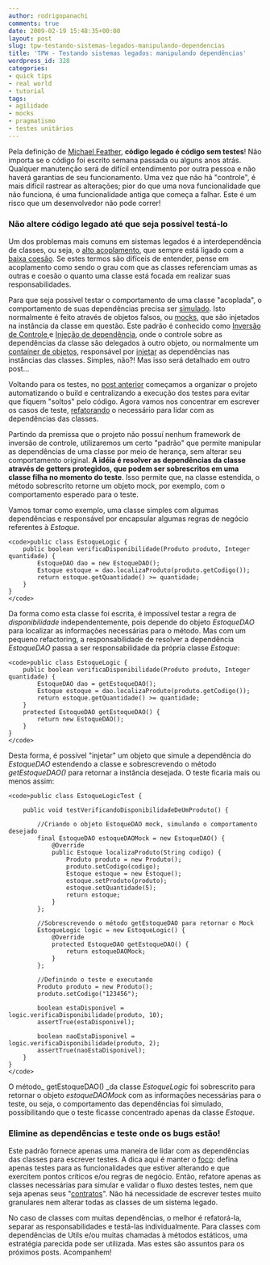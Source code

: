 ```yaml
---
author: rodrigopanachi
comments: true
date: 2009-02-19 15:48:35+00:00
layout: post
slug: tpw-testando-sistemas-legados-manipulando-dependencias
title: 'TPW - Testando sistemas legados: manipulando dependências'
wordpress_id: 328
categories:
- quick tips
- real world
- tutorial
tags:
- agilidade
- mocks
- pragmatismo
- testes unitários
---
```


Pela definição de [Michael Feather](http://www.amazon.com/Working-Effectively-Legacy-Robert-Martin/dp/0131177052), **código legado é código sem testes**! Não importa se o código foi escrito semana passada ou alguns anos atrás. Qualquer manutenção será de difícil entendimento por outra pessoa e não haverá garantias de seu funcionamento. Uma vez que não há "controle", é mais difícil rastrear as alterações; pior do que uma nova funcionalidade que não funciona, é uma funcionalidade antiga que começa a falhar. Este é um risco que um desenvolvedor não pode correr!


### Não altere código legado até que seja possível testá-lo


Um dos problemas mais comuns em sistemas legados é a interdependência de classes, ou seja, o [alto acoplamento](http://en.wikipedia.org/wiki/Coupling_(computer_science)), que sempre está ligado com a [baixa coesão](http://en.wikipedia.org/wiki/Cohesion_(computer_science)). Se estes termos são difíceis de entender, pense em acoplamento como sendo o grau com que as classes referenciam umas as outras e coesão o quanto uma classe está focada em realizar suas responsabilidades.

Para que seja possível testar o comportamento de uma classe "acoplada", o comportamento de suas dependências precisa ser [simulado](http://en.wikipedia.org/wiki/Method_stub). Isto normalmente é feito através de objetos falsos, ou [mocks](http://en.wikipedia.org/wiki/Mock_object), que são injetados na instância da classe em questão. Este padrão é conhecido como [Inversão de Controle ](http://pt.wikipedia.org/wiki/Invers%C3%A3o_de_controle)e [Injeção de dependência](http://pt.wikipedia.org/wiki/Inje%C3%A7%C3%A3o_de_depend%C3%AAncia), onde o controle sobre as dependências da classe são delegados à outro objeto, ou normalmente um [container de objetos](http://pt.wikipedia.org/wiki/Spring_Framework), responsável por [injetar](http://misko.hevery.com/2009/01/14/when-to-use-dependency-injection/) as dependências nas instâncias das classes. Simples, não?! Mas isso será detalhado em outro post...

Voltando para os testes, no [post anterior](http://1up4dev.org/2009/02/tpw-testando-sistemas-legados-automatizando-build/) começamos a organizar o projeto automatizando o build e centralizando a execução dos testes para evitar que fiquem "soltos" pelo código. Agora vamos nos concentrar em escrever os casos de teste, [refatorando](http://pt.wikipedia.org/wiki/Refatora%C3%A7%C3%A3o) o necessário para lidar com as dependências das classes.

Partindo da premissa que o projeto não possuí nenhum framework de inversão de controle, utilizaremos um certo "padrão" que permite manipular as dependências de uma classe por meio de herança, sem alterar seu comportamento original. **A idéia é resolver as dependências da classe através de getters protegidos, que podem ser sobrescritos em uma classe filha no momento do teste**. Isso permite que, na classe estendida, o método sobrescrito retorne um objeto mock, por exemplo, com o comportamento esperado para o teste.

Vamos tomar como exemplo, uma classe simples com algumas dependências e responsável por encapsular algumas regras de negócio referentes à _Estoque_.

    
    <code>public class EstoqueLogic {
        public boolean verificaDisponibilidade(Produto produto, Integer quantidade) {
            EstoqueDAO dao = new EstoqueDAO();
            Estoque estoque = dao.localizaProduto(produto.getCodigo());
            return estoque.getQuantidade() >= quantidade;
        }
    }
    </code>


Da forma como esta classe foi escrita, é impossível testar a regra de _disponibilidade_ independentemente, pois depende do objeto _EstoqueDAO_ para localizar as informações necessárias para o método. Mas com um pequeno refactoring, a responsabilidade de resolver a dependência _EstoqueDAO_ passa a ser responsabilidade da própria classe _Estoque_:

    
    <code>public class EstoqueLogic {
        public boolean verificaDisponibilidade(Produto produto, Integer quantidade) {
            EstoqueDAO dao = getEstoqueDAO();
            Estoque estoque = dao.localizaProduto(produto.getCodigo());
            return estoque.getQuantidade() >= quantidade;
        }
        protected EstoqueDAO getEstoqueDAO() {
            return new EstoqueDAO();
        }
    }
    </code>


Desta forma, é possível "injetar" um objeto que simule a dependência do _EstoqueDAO_ estendendo a classe e sobrescrevendo o método _getEstoqueDAO()_ para retornar a instância desejada. O teste ficaria mais ou menos assim:

    
    <code>public class EstoqueLogicTest {
    
        public void testVerificandoDisponibilidadeDeUmProduto() {
    
            //Criando o objeto EstoqueDAO mock, simulando o comportamento desejado
            final EstoqueDAO estoqueDAOMock = new EstoqueDAO() {
                @Override
                public Estoque localizaProduto(String codigo) {
                    Produto produto = new Produto();
                    produto.setCodigo(codigo);
                    Estoque estoque = new Estoque();
                    estoque.setProduto(produto);
                    estoque.setQuantidade(5);
                    return estoque;
                }
            };
    
            //Sobrescrevendo o método getEstoqueDAO para retornar o Mock
            EstoqueLogic logic = new EstoqueLogic() {
                @Override
                protected EstoqueDAO getEstoqueDAO() {
                    return estoqueDAOMock;
                }
            };
    
            //Definindo o teste e executando
            Produto produto = new Produto();
            produto.setCodigo("123456");        
    
            boolean estaDisponivel = logic.verificaDisponibilidade(produto, 10);
            assertTrue(estaDisponivel);
    
            boolean naoEstaDisponivel = logic.verificaDisponibilidade(produto, 2);
            assertTrue(naoEstaDisponivel);
        }
    }
    </code>


O método_ getEstoqueDAO() _da classe _EstoqueLogic_ foi sobrescrito para retornar o objeto _estoqueDAOMock_ com as informações necessárias para o teste, ou seja, o comportamento das dependências foi simulado, possibilitando que o teste ficasse concentrado apenas da classe _Estoque_.


### Elimine as dependências e teste onde os bugs estão!


Este padrão fornece apenas uma maneira de lidar com as dependências das classes para escrever testes. A dica aqui é manter o [foco](http://1up4dev.org/2008/11/foco-no-problema/): defina apenas testes para as funcionalidades que estiver alterando e que exercitem pontos críticos e/ou regras de negócio. Então, refatore apenas as classes necessárias para simular e validar o fluxo destes testes, nem que seja apenas seus "[contratos](http://www.fragmental.com.br/wiki/index.php/Contratos_Nulos)". Não há necessidade de escrever testes muito granulares nem alterar todas as classes de um sistema legado.

No caso de classes com muitas dependências, o melhor é refatorá-la, separar as responsabilidades e testá-las individualmente. Para classes com dependências de Utils e/ou muitas chamadas à métodos estáticos, uma estratégia parecida pode ser utilizada. Mas estes são assuntos para os próximos posts. Acompanhem!
